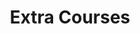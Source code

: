---
title: Extra Courses
excerpt: "Posts and specific courses presented along the time on nanosaur"
layout: category
permalink: /courses/extra/
collection: courses
hidden: true
entries_layout: grid
classes: wide
taxonomy: Course
author_profile: false
header:
  overlay_color: "#000"
  overlay_filter: "0.5"
  overlay_image: /assets/images/collections/courses/hacker.webp
  teaser: /assets/images/collections/courses/hacker.webp
  actions:
    - label: ":sparkling_heart: Sponsor"
      url: "https://github.com/sponsors/rbonghi"
    - label: ":star: Star"
      url: "https://github.com/rnanosaur/nanosaur"
    - label: "📰 Posts"
      url: /posts/
---